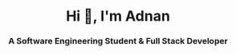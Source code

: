 <h1 align="center">Hi 👋, I'm Adnan</h1>
<h3 align="center">A Software Engineering Student & Full Stack Developer</h3>
